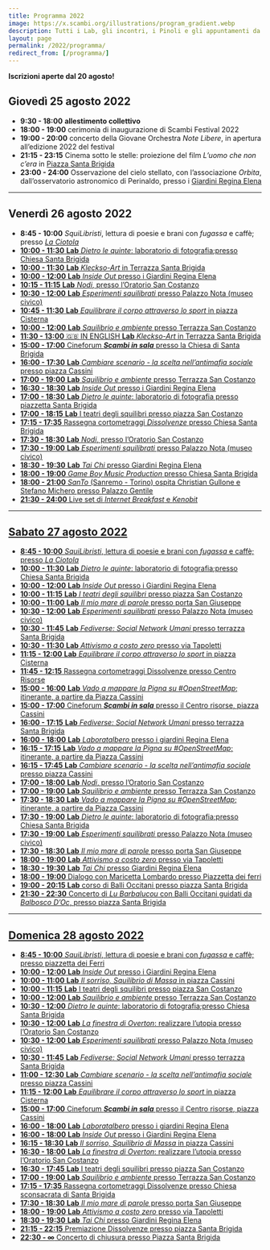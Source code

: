 ```yaml
---
title: Programma 2022
image: https://x.scambi.org/illustrations/program_gradient.webp
description: Tutti i Lab, gli incontri, i Pinoli e gli appuntamenti da non perdere a Scambi Festival 2022!
layout: page
permalink: /2022/programma/
redirect_from: [/programma/]
---
```

<div class='center'><strong>Iscrizioni aperte dal 20 agosto!</strong></div>

## Giovedì 25 agosto 2022

- **9:30 - 18:00** <strong style='color:var(--orange)'>allestimento collettivo</strong>
- **18:00 - 19:00** cerimonia di inaugurazione di Scambi Festival 2022
- **19:00 - 20:00** concerto della Giovane Orchestra <cite>Note Libere</cite>, in apertura all’edizione 2022 del festival
- **21:15 - 23:15** Cinema sotto le stelle: proiezione del film <cite>L’uomo che non c’era</cite> in <u>Piazza Santa Brigida</u>
- **23:00 - 24:00** Osservazione del cielo stellato, con l’associazione <cite>Orbita</cite>, dall’osservatorio astronomico di Perinaldo, presso i <u>Giardini Regina Elena</u>

---

## Venerdì 26 agosto 2022

- **8:45 - 10:00** <cite>SquiLibristi</cite>, lettura di poesie e brani con *fugassa* e caffè; presso <u><cite>La Ciotola</cite>
- **10:00 - 11:30** <strong class='blue'>Lab</strong> [<cite>Dietro le quinte</cite>: laboratorio di fotografia](/2022/lab/4);presso <u>Chiesa Santa Brigida</u>
- **10:00 - 11:30** <strong class='blue'>Lab</strong> [<cite>Kleckso-Art</cite>](/2022/lab/13) in <u>Terrazza Santa Brigida</u>
- **10:00 - 12:00** <strong class='blue'>Lab</strong> [<cite>Inside Out</cite>](/2022/lab/12) presso i <u>Giardini Regina Elena</u>
- **10:15 - 11:15** <strong class='blue'>Lab</strong> [<cite>Nodi</cite>](/2022/lab/16), presso l’<u>Oratorio San Costanzo</u>
- **10:30 - 12:00** <strong class='blue'>Lab</strong> [<cite>Esperimenti squilibrati</cite>](/2022/lab/6) presso <u>Palazzo Nota (museo civico)</u>
- **10:45 - 11:30** <strong class='blue'>Lab</strong> [<cite>Equilibrare il corpo attraverso lo sport</cite>](/2022/lab/5) in <u>piazza Cisterna</u>
- **10:00 - 12:00** <strong class='blue'>Lab</strong> [<cite>Squilibrio e ambiente</cite>](/2022/lab/17) presso <u>Terrazza San Costanzo</u>
- **11:30 - 13:00** 🇬🇧 IN ENGLISH <strong class='blue'>Lab</strong> [<cite>Kleckso-Art</cite>](/2022/lab/13) in <u>Terrazza Santa Brigida</u>
- **15:00 - 17:00** Cineforum **<cite>Scambi in sala</cite>** presso la <u>Chiesa di Santa Brigida</u>
- **16:00 - 17:30** <strong class='blue'>Lab</strong> [<cite>Cambiare scenario - la scelta nell’antimafia sociale</cite>](/2022/lab/3) presso <u>piazza Cassini</u>
- **17:00 - 19:00** <strong class='blue'>Lab</strong> [<cite>Squilibrio e ambiente</cite>](/2022/lab/17) presso <u>Terrazza San Costanzo</u>
- **16:30 - 18:30** <strong class='blue'>Lab</strong> [<cite>Inside Out</cite>](/2022/lab/12) presso i <u>Giardini Regina Elena</u>
- **17:00 - 18:30** <strong class='blue'>Lab</strong> [<cite>Dietro le quinte</cite>: laboratorio di fotografia](/2022/lab/4) presso <u>piazzetta Santa Brigida</u>
- **17:00 - 18:15** <strong class='blue'>Lab</strong> [I teatri degli squilibri](/2022/lab/9) presso <u>piazza San Costanzo</u>
- **17:15 - 17:35** Rassegna cortometraggi <cite>Dissolvenze</cite> presso <u>Chiesa Santa Brigida</u>
- **17:30 - 18:30** <strong class='blue'>Lab</strong> [<cite>Nodi</cite>](/2022/lab/16), presso l’<u>Oratorio San Costanzo</u>
- **17:30 - 19:00** <strong class='blue'>Lab</strong> [<cite>Esperimenti squilibrati</cite>](/2022/lab/6) presso <u>Palazzo Nota (museo civico)</u>
- **18:30 - 19:30** <strong class='blue'>Lab</strong> [<cite>Tai Chi</cite>](/2022/lab/18) presso <u>Giardini Regina Elena</u>
- **18:00 - 19:00** [<cite>Game Boy Music Production</cite>](/2022/lab/8) presso <u>Chiesa Santa Brigida</u>
- **18:00 - 21:00** [<cite>SanTo</cite> (Sanremo - Torino) ospita Christian Gullone e Stefano Michero](https://officinebrand.it/eventi/a-sanremo-il-santo-sanremo-torino-ospita-christian-gullone-e-stefano-michero) presso <u>Palazzo Gentile</u>
- **21:30 - 24:00** Live set di <cite>Internet Breakfast</cite> e <cite>Kenobit</cite>
---

## Sabato 27 agosto 2022

- **8:45 - 10:00** <cite>SquiLibristi</cite>, lettura di poesie e brani con *fugassa* e caffè; presso <u><cite>La Ciotola</cite></u>
- **10:00 - 11:30** <strong class='blue'>Lab</strong> [<cite>Dietro le quinte</cite>: laboratorio di fotografia](/2022/lab/4);presso <u>Chiesa Santa Brigida</u>
- **10:00 - 12:00** <strong class='blue'>Lab</strong> [<cite>Inside Out</cite>](/2022/lab/12) presso i <u>Giardini Regina Elena</u>
- **10:00 - 11:15** <strong class='blue'>Lab</strong> [<cite>I teatri degli squilibri</cite>](/2022/lab/9) presso <u>piazza San Costanzo</u>
- **10:00 - 11:00** <strong class='blue'>Lab</strong> [<cite>Il mio mare di parole</cite>](/2022/lab/10) presso <u>porta San Giuseppe</u>
- **10:30 - 12:00** <strong class='blue'>Lab</strong> [<cite>Esperimenti squilibrati</cite>](/2022/lab/6) presso <u>Palazzo Nota (museo civico)</u>
- **10:30 - 11:45** <strong class='blue'>Lab</strong> [<cite><em>Fediverse</em>: Social Network Umani</cite>](/2022/lab/7) presso <u>terrazza Santa Brigida</u>
- **10:30 - 11:30** <strong class='blue'>Lab</strong> [<cite>Attivismo a costo zero</cite>](/2022/lab/1) presso <u>via Tapoletti</u>
- **11:15 - 12:00** <strong class='blue'>Lab</strong> [<cite>Equilibrare il corpo attraverso lo sport</cite>](/2022/lab/5) in <u>piazza Cisterna</u>
- **11:45 - 12:15** Rassegna cortometraggi Dissolvenze presso Centro Risorse
- **15:00 - 16:00** <strong class='blue'>Lab</strong> [<cite>Vado a mappare la Pigna su #OpenStreetMap</cite>](/2022/lab/19); itinerante, a partire da <u>Piazza Cassini</u>
- **15:00 - 17:00** Cineforum **<cite>Scambi in sala</cite>** presso il <u>Centro risorse, piazza Cassini</u>
- **16:00 - 17:15** <strong class='blue'>Lab</strong> [<cite><em>Fediverse</em>: Social Network Umani</cite>](/2022/lab/7) presso <u>terrazza Santa Brigida</u>
- **16:00 - 18:00** <strong class='blue'>Lab</strong> [<cite>Laboratalbero</cite>](/2022/lab/15) presso i <u>giardini Regina Elena</u>
- **16:15 - 17:15** <strong class='blue'>Lab</strong> [<cite>Vado a mappare la Pigna su #OpenStreetMap</cite>](/2022/lab/19); itinerante, a partire da <u>Piazza Cassini</u>
- **16:15 - 17:45** <strong class='blue'>Lab</strong> [<cite>Cambiare scenario - la scelta nell’antimafia sociale</cite>](/2022/lab/3) presso <u>piazza Cassini</u>
- **17:00 - 18:00** <strong class='blue'>Lab</strong> [<cite>Nodi</cite>](/2022/lab/16), presso l’<u>Oratorio San Costanzo</u>
- **17:00 - 19:00** <strong class='blue'>Lab</strong> [<cite>Squilibrio e ambiente</cite>](/2022/lab/17) presso <u>Terrazza San Costanzo</u>
- **17:30 - 18:30** <strong class='blue'>Lab</strong> [<cite>Vado a mappare la Pigna su #OpenStreetMap</cite>](/2022/lab/19); itinerante, a partire da <u>Piazza Cassini</u>
- **17:30 - 19:00** <strong class='blue'>Lab</strong> [<cite>Dietro le quinte</cite>: laboratorio di fotografia](/2022/lab/4);presso <u>Chiesa Santa Brigida</u>
- **17:30 - 19:00** <strong class='blue'>Lab</strong> [<cite>Esperimenti squilibrati</cite>](/2022/lab/6) presso <u>Palazzo Nota (museo civico)</u>
- **17:30 - 18:30** <strong class='blue'>Lab</strong> [<cite>Il mio mare di parole</cite>](/2022/lab/10) presso <u>porta San Giuseppe</u>
- **18:00 - 19:00** <strong class='blue'>Lab</strong> [<cite>Attivismo a costo zero</cite>](/2022/lab/1) presso <u>via Tapoletti</u>
- **18:30 - 19:30** <strong class='blue'>Lab</strong> [<cite>Tai Chi</cite>](/2022/lab/18) presso <u>Giardini Regina Elena</u>
- **18:00 - 19:00** Dialogo con Maricetta Lombardo presso Piazzetta dei ferri
- **19:00 - 20:15** <strong class='blue'>Lab</strong> [corso di Balli Occitani](/2022/lab/2) presso <u>piazza Santa Brigida</u>
- **21:30 - 22:30** Concerto di <cite>Lu Barbalucou</cite> con Balli Occitani guidati da <cite>Balbosco D’Oc</cite>, presso <u>piazza Santa Brigida</u>

---

## Domenica 28 agosto 2022

- **8:45 - 10:00** <cite>SquiLibristi</cite>, lettura di poesie e brani con *fugassa* e caffè; presso piazzetta dei Ferri
- **10:00 - 12:00** <strong class='blue'>Lab</strong> [<cite>Inside Out</cite>](/2022/lab/12) presso i <u>Giardini Regina Elena</u>
- **10:00 - 11:00** <strong class='blue'>Lab</strong> [<cite>Il sorriso, Squilibrio di Massa</cite>](/2022/lab/11) in <u>piazza Cassini</u>
- **10:00 - 11:15** <strong class='blue'>Lab</strong> [I teatri degli squilibri](/2022/lab/9) presso <u>piazza San Costanzo</u>
- **10:00 - 12:00** <strong class='blue'>Lab</strong> [<cite>Squilibrio e ambiente</cite>](/2022/lab/17) presso <u>Terrazza San Costanzo</u>
- **10:30 - 12:00**  [<cite>Dietro le quinte</cite>: laboratorio di fotografia](/2022/lab/4);presso <u>Chiesa Santa Brigida</u>
- **10:30 - 12:00** <strong class='blue'>Lab</strong> [<cite>La finestra di Overton</cite>: realizzare l’utopia](/2022/lab/14) presso l’<u>Oratorio San Costanzo</u>
- **10:30 - 12:00** <strong class='blue'>Lab</strong> [<cite>Esperimenti squilibrati</cite>](/2022/lab/6) presso <u>Palazzo Nota (museo civico)</u>
- **10:30 - 11:45** <strong class='blue'>Lab</strong> [<cite><em>Fediverse</em>: Social Network Umani</cite>](/2022/lab/7) presso <u>terrazza Santa Brigida</u>
- **11:00 - 12:30** <strong class='blue'>Lab</strong> [<cite>Cambiare scenario - la scelta nell’antimafia sociale</cite>](/2022/lab/3) presso <u>piazza Cassini</u>
- **11:15 - 12:00** <strong class='blue'>Lab</strong> [<cite>Equilibrare il corpo attraverso lo sport</cite>](/2022/lab/5) in <u>piazza Cisterna</u>
- **15:00 - 17:00** Cineforum **<cite>Scambi in sala</cite>** presso il <u>Centro risorse, piazza Cassini</u>
- **16:00 - 18:00** <strong class='blue'>Lab</strong> [<cite>Laboratalbero</cite>](/2022/lab/15) presso i <u>giardini Regina Elena</u>
- **16:00 - 18:00** <strong class='blue'>Lab</strong> [<cite>Inside Out</cite>](/2022/lab/12) presso i <u>Giardini Regina Elena</u>
- **16:15 - 18:30** <strong class='blue'>Lab</strong> [<cite>Il sorriso, Squilibrio di Massa</cite>](/2022/lab/11) in <u>piazza Cassini</u> 
- **16:30 - 18:00** <strong class='blue'>Lab</strong> [<cite>La finestra di Overton</cite>: realizzare l’utopia](/2022/lab/14) presso l’<u>Oratorio San Costanzo</u>
- **16:30 - 17:45** <strong class='blue'>Lab</strong> [I teatri degli squilibri](/2022/lab/9) presso <u>piazza San Costanzo</u>
- **17:00 - 19:00** <strong class='blue'>Lab</strong> [<cite>Squilibrio e ambiente</cite>](/2022/lab/17) presso <u>Terrazza San Costanzo</u>
- **17:15 - 17:35** Rassegna cortometraggi Dissolvenze presso Chiesa sconsacrata di Santa Brigida
- **17:30 - 18:30** <strong class='blue'>Lab</strong> [<cite>Il mio mare di parole</cite>](/2022/lab/10) presso <u>porta San Giuseppe</u>
- **18:00 - 19:00** <strong class='blue'>Lab</strong> [<cite>Attivismo a costo zero</cite>](/2022/lab/1) presso <u>via Tapoletti</u>
- **18:30 - 19:30** <strong class='blue'>Lab</strong> [<cite>Tai Chi</cite>](/2022/lab/18) presso <u>Giardini Regina Elena</u>
- **21:15 - 22:15** Premiazione Dissolvenze presso <u>piazza Santa Brigida</u>
- **22:30 - ∞** Concerto di chiusura presso Piazza <u>Santa Brigida</u>